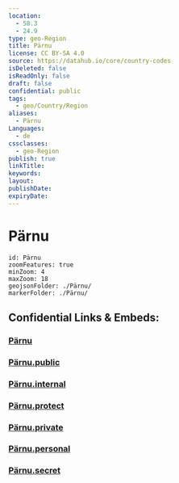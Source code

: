 ```yaml
---
location:
  - 58.3
  - 24.9
type: geo-Region
title: Pärnu
license: CC BY-SA 4.0
source: https://datahub.io/core/country-codes
isDeleted: false
isReadOnly: false
draft: false
confidential: public
tags:
  - geo/Country/Region
aliases:
  - Pärnu
Languages:
  - de
cssclasses:
  - geo-Region
publish: true
linkTitle:
keywords:
layout:
publishDate:
expiryDate:
---
```


# Pärnu

```leaflet
id: Pärnu
zoomFeatures: true 
minZoom: 4 
maxZoom: 18
geojsonFolder: ./Pärnu/
markerFolder: ./Pärnu/
```


## Confidential Links & Embeds: 

### [Pärnu](/_Standards/Earth/Continent/Europe/Europe~North/Estonia/Counties~Estonia/Pärnu.md) 

### [Pärnu.public](/_public/Earth/Continent/Europe/Europe~North/Estonia/Counties~Estonia/Pärnu.public.md) 

### [Pärnu.internal](/_internal/Earth/Continent/Europe/Europe~North/Estonia/Counties~Estonia/Pärnu.internal.md) 

### [Pärnu.protect](/_protect/Earth/Continent/Europe/Europe~North/Estonia/Counties~Estonia/Pärnu.protect.md) 

### [Pärnu.private](/_private/Earth/Continent/Europe/Europe~North/Estonia/Counties~Estonia/Pärnu.private.md) 

### [Pärnu.personal](/_personal/Earth/Continent/Europe/Europe~North/Estonia/Counties~Estonia/Pärnu.personal.md) 

### [Pärnu.secret](/_secret/Earth/Continent/Europe/Europe~North/Estonia/Counties~Estonia/Pärnu.secret.md)

